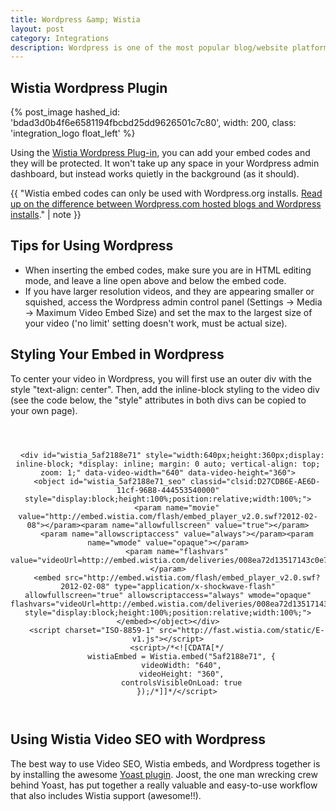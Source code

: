 ```yaml
---
title: Wordpress &amp; Wistia
layout: post
category: Integrations
description: Wordpress is one of the most popular blog/website platforms out there, and Wistia videos work quite well in the Wordpress environment. 
---
```


## Wistia Wordpress Plugin

{% post_image hashed_id: 'bdad3d0b4f6e6581194fbcbd25dd9626501c7c80', width: 200, class: 'integration_logo float_left' %}

Using the [Wistia Wordpress Plug-in](http://wordpress.org/extend/plugins/wistia-wordpress-oembed-plugin), you can add your embed codes and they will be protected. It won't take up any space in your Wordpress admin dashboard, but instead works quietly in the background (as it should).

<div class="clear"></div>

{{ "Wistia embed codes can only be used with Wordpress.org installs. <a href='http://en.support.wordpress.com/com-vs-org'>Read up on the difference between Wordpress.com hosted blogs and Wordpress installs</a>." | note }}

## Tips for Using Wordpress

*  When inserting the embed codes, make sure you are in HTML editing mode, and leave a line open above and below the embed code.
*  If you have larger resolution videos, and they are appearing smaller or squished, access the Wordpress admin control panel (Settings -> Media -> Maximum Video Embed Size) and set the max to the largest size of your video ('no limit' setting doesn't work, must be actual size).

## Styling Your Embed in Wordpress

To center your video in Wordpress, you will first use an outer div with the style "text-align: center".  Then, add the inline-block styling to the video div (see the code below, the "style" attributes in both divs can be copied to your own page).

<pre><code class='language-markup'>
<div id="the_video" style="text-align: center;">

  &lt;div id="wistia_5af2188e71" style="width:640px;height:360px;display: inline-block; *display: inline; margin: 0 auto; vertical-align: top;  zoom: 1;" data-video-width="640" data-video-height="360"&gt;
    &lt;object id="wistia_5af2188e71_seo" classid="clsid:D27CDB6E-AE6D-11cf-96B8-444553540000" style="display:block;height:100%;position:relative;width:100%;"&gt;
    &lt;param name="movie" value="http://embed.wistia.com/flash/embed_player_v2.0.swf?2012-02-08"&gt;&lt;/param&gt;&lt;param name="allowfullscreen" value="true"&gt;&lt;/param&gt;
    &lt;param name="allowscriptaccess" value="always"&gt;&lt;/param&gt;&lt;param name="wmode" value="opaque"&gt;&lt;/param&gt;
    &lt;param name="flashvars" value="videoUrl=http://embed.wistia.com/deliveries/008ea72d13517143c0e738b91aca90aa9a17ab98.bin&&hdUrl=http://embed.wistia.com/deliveries/39aacc9a8f142e920273ed35d62dbc6fefd04acd.bin&stillUrl=http://embed.wistia.com/deliveries/44f16ff951e71f077d458933fd68ec02a35bd23d.bin"&gt;&lt;/param&gt;
    &lt;embed src="http://embed.wistia.com/flash/embed_player_v2.0.swf?2012-02-08" type="application/x-shockwave-flash" allowfullscreen="true" allowscriptaccess="always" wmode="opaque" flashvars="videoUrl=http://embed.wistia.com/deliveries/008ea72d13517143c0e738b91aca90aa9a17ab98.bin&hdUrl=http://embed.wistia.com/deliveries/39aacc9a8f142e920273ed35d62dbc6fefd04acd.bin&stillUrl=http://embed.wistia.com/deliveries/44f16ff951e71f077d458933fd68ec02a35bd23d.bin" style="display:block;height:100%;position:relative;width:100%;"&gt;&lt;/embed&gt;&lt;/object&gt;&lt;/div&gt;
    &lt;script charset="ISO-8859-1" src="http://fast.wistia.com/static/E-v1.js"&gt;&lt;/script&gt;
    &lt;script&gt;/*&lt;![CDATA[*/
      wistiaEmbed = Wistia.embed("5af2188e71", {
      videoWidth: "640",
      videoHeight: "360",
      controlsVisibleOnLoad: true
    });/*]]*/&lt;/script&gt;

</div>
</code></pre>


## Using Wistia Video SEO with Wordpress

The best way to use Video SEO, Wistia embeds, and Wordpress together is by installing
the awesome [Yoast plugin](http://yoast.com/wordpress/video-seo/). Joost, the one
man wrecking crew behind Yoast, has put together a really valuable and easy-to-use
workflow that also includes Wistia support (awesome!!).
